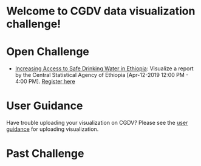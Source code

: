 # Welcome to CGDV data visualization challenge!

# Open Challenge

* [Increasing Access to Safe Drinking Water in Ethiopia](https://cgdv.github.io/challenges/Drinking-Water-Quality-in-Ethiopia/): Visualize a report by the Central Statistical Agency of Ethiopia
[Apr-12-2019 12:00 PM - 4:00 PM]. [Register here](https://www.eventbrite.com/e/cgdv-data-visualization-challenge-tickets-59229510059)


# User Guidance

Have trouble uploading your visualization on CGDV? Please see the [user guidance](https://cgdv.github.io/userGuidance/) for uploading visualization. 

# Past Challenge
